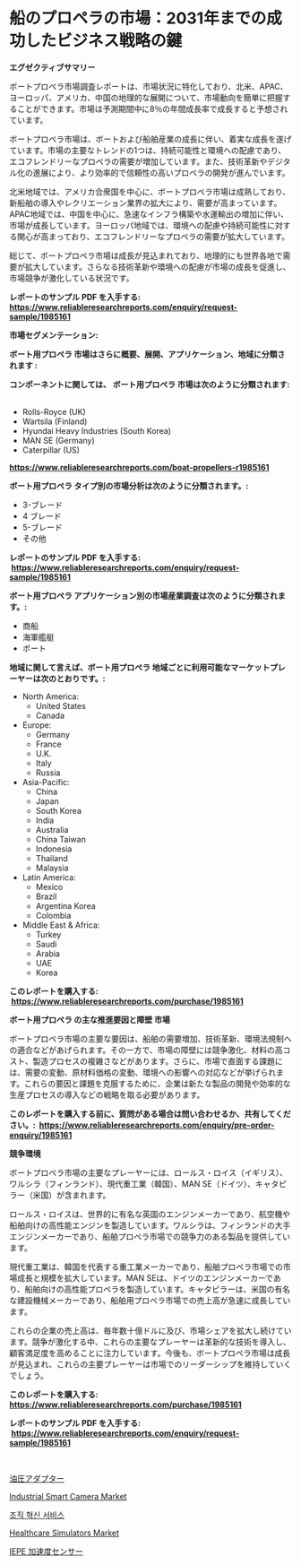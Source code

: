 <p><h1>船のプロペラの市場：2031年までの成功したビジネス戦略の鍵</h1></p><p><strong>エグゼクティブサマリー</strong></p>
<p><p>ボートプロペラ市場調査レポートは、市場状況に特化しており、北米、APAC、ヨーロッパ、アメリカ、中国の地理的な展開について、市場動向を簡単に把握することができます。市場は予測期間中に8％の年間成長率で成長すると予想されています。</p><p>ボートプロペラ市場は、ボートおよび船舶産業の成長に伴い、着実な成長を遂げています。市場の主要なトレンドの1つは、持続可能性と環境への配慮であり、エコフレンドリーなプロペラの需要が増加しています。また、技術革新やデジタル化の進展により、より効率的で信頼性の高いプロペラの開発が進んでいます。</p><p>北米地域では、アメリカ合衆国を中心に、ボートプロペラ市場は成熟しており、新船舶の導入やレクリエーション業界の拡大により、需要が高まっています。APAC地域では、中国を中心に、急速なインフラ構築や水運輸出の増加に伴い、市場が成長しています。ヨーロッパ地域では、環境への配慮や持続可能性に対する関心が高まっており、エコフレンドリーなプロペラの需要が拡大しています。</p><p>総じて、ボートプロペラ市場は成長が見込まれており、地理的にも世界各地で需要が拡大しています。さらなる技術革新や環境への配慮が市場の成長を促進し、市場競争が激化している状況です。</p></p>
<p><strong>レポートのサンプル PDF を入手する: <a href="https://www.reliableresearchreports.com/enquiry/request-sample/1985161">https://www.reliableresearchreports.com/enquiry/request-sample/1985161</a></strong></p>
<p><strong>市場セグメンテーション:</strong></p>
<p><strong> ボート用プロペラ 市場はさらに概要、展開、アプリケーション、地域に分類されます :</strong></p>
<p><strong>コンポーネントに関しては、 ボート用プロペラ 市場は次のように分類されます: &nbsp;</strong></p>
<p><ul><li>Rolls-Royce (UK)</li><li>Wartsila (Finland)</li><li>Hyundai Heavy Industries (South Korea)</li><li>MAN SE (Germany)</li><li>Caterpillar (US)</li></ul></p>
<p><strong><a href="https://www.reliableresearchreports.com/boat-propellers-r1985161">https://www.reliableresearchreports.com/boat-propellers-r1985161</a></strong></p>
<p><strong> ボート用プロペラ タイプ別の市場分析は次のように分類されます。:</strong></p>
<p><ul><li>3-ブレード</li><li>4 ブレード</li><li>5-ブレード</li><li>その他</li></ul></p>
<p><strong>レポートのサンプル PDF を入手する: &nbsp;<a href="https://www.reliableresearchreports.com/enquiry/request-sample/1985161">https://www.reliableresearchreports.com/enquiry/request-sample/1985161</a></strong></p>
<p><strong> ボート用プロペラ アプリケーション別の市場産業調査は次のように分類されます。:</strong></p>
<p><ul><li>商船</li><li>海軍艦艇</li><li>ボート</li></ul></p>
<p><strong>地域に関して言えば、ボート用プロペラ 地域ごとに利用可能なマーケットプレーヤーは次のとおりです。:</strong></p>
<p><ul>
    <li>
        North America:
        <ul>
            <li>United States</li>
            <li>Canada</li>
        </ul>
    </li>
    <li>
        Europe:
        <ul>
            <li>Germany</li>
            <li>France</li>
            <li>U.K.</li>
            <li>Italy</li>
            <li>Russia</li>
        </ul>
    </li>
    <li>
        Asia-Pacific:
        <ul>
            <li>China</li>
            <li>Japan</li>
            <li>South Korea</li>
            <li>India</li>
            <li>Australia</li>
            <li>China Taiwan</li>
            <li>Indonesia</li>
            <li>Thailand</li>
            <li>Malaysia</li>
        </ul>
    </li>
    <li>
        Latin America:
        <ul>
            <li>Mexico</li>
            <li>Brazil</li>
            <li>Argentina Korea</li>
            <li>Colombia</li>
        </ul>
    </li>
    <li>
        Middle East & Africa:
        <ul>
            <li>Turkey</li>
            <li>Saudi</li>
            <li>Arabia</li>
            <li>UAE</li>
            <li>Korea</li>
        </ul>
    </li>
    </ul></p>
<p><strong>このレポートを購入する: &nbsp;<a href="https://www.reliableresearchreports.com/purchase/1985161">https://www.reliableresearchreports.com/purchase/1985161</a></strong></p>
<p><strong>ボート用プロペラ の主な推進要因と障壁 市場</strong></p>
<p><p>ボートプロペラ市場の主要な要因は、船舶の需要増加、技術革新、環境法規制への適合などがあげられます。その一方で、市場の障壁には競争激化、材料の高コスト、製造プロセスの複雑さなどがあります。さらに、市場で直面する課題には、需要の変動、原材料価格の変動、環境への影響への対応などが挙げられます。これらの要因と課題を克服するために、企業は新たな製品の開発や効率的な生産プロセスの導入などの戦略を取る必要があります。</p></p>
<p><strong>このレポートを購入する前に、質問がある場合は問い合わせるか、共有してください。:&nbsp; <a href="https://www.reliableresearchreports.com/enquiry/pre-order-enquiry/1985161">https://www.reliableresearchreports.com/enquiry/pre-order-enquiry/1985161</a></strong></p>
<p><strong>競争環境</strong></p>
<p><p>ボートプロペラ市場の主要なプレーヤーには、ロールス・ロイス（イギリス）、ワルシラ（フィンランド）、現代重工業（韓国）、MAN SE（ドイツ）、キャタピラー（米国）が含まれます。</p><p>ロールス・ロイスは、世界的に有名な英国のエンジンメーカーであり、航空機や船舶向けの高性能エンジンを製造しています。ワルシラは、フィンランドの大手エンジンメーカーであり、船舶プロペラ市場での競争力のある製品を提供しています。</p><p>現代重工業は、韓国を代表する重工業メーカーであり、船舶プロペラ市場での市場成長と規模を拡大しています。MAN SEは、ドイツのエンジンメーカーであり、船舶向けの高性能プロペラを製造しています。キャタピラーは、米国の有名な建設機械メーカーであり、船舶用プロペラ市場での売上高が急速に成長しています。</p><p>これらの企業の売上高は、毎年数十億ドルに及び、市場シェアを拡大し続けています。競争が激化する中、これらの主要なプレーヤーは革新的な技術を導入し、顧客満足度を高めることに注力しています。今後も、ボートプロペラ市場は成長が見込まれ、これらの主要プレーヤーは市場でのリーダーシップを維持していくでしょう。</p></p>
<p><strong>このレポートを購入する: &nbsp; <a href="https://www.reliableresearchreports.com/purchase/1985161">https://www.reliableresearchreports.com/purchase/1985161</a></strong></p>
<p><strong>レポートのサンプル PDF を入手する: &nbsp;<a href="https://www.reliableresearchreports.com/enquiry/request-sample/1985161">https://www.reliableresearchreports.com/enquiry/request-sample/1985161</a></strong><strong></strong></p>
<p>&nbsp;</p>
<p><p><a href="https://github.com/cbigkbh02719/Market-Research-Report-List-1/blob/main/731230433033.md">油圧アダプター</a></p><p><a href="https://github.com/gamblestampleyjenny50m5sl6/Market-Research-Report-List-2/blob/main/industrial-smart-camera-market.md">Industrial Smart Camera Market</a></p><p><a href="https://github.com/Penelolack456456/Market-Research-Report-List-1/blob/main/733552830292.md">조직 혁신 서비스</a></p><p><a href="https://simplistic-meeting-7ee.notion.site/Healthcare-Simulators-Market-Competitive-Analysis-Market-Trends-and-Forecast-to-2031-b94c5bb022c747a3896ac5b1c589ea14">Healthcare Simulators Market</a></p><p><a href="https://github.com/ReganWisoky2023/Market-Research-Report-List-1/blob/main/595093133034.md">IEPE 加速度センサー</a></p></p>